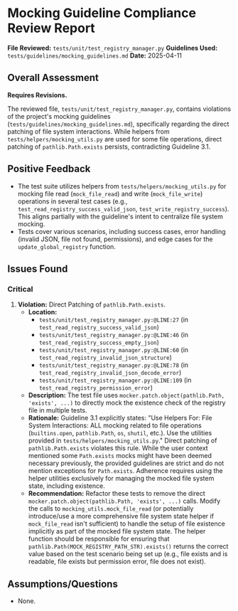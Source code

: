 # Mocking Guideline Compliance Review Report

**File Reviewed:** `tests/unit/test_registry_manager.py`
**Guidelines Used:** `tests/guidelines/mocking_guidelines.md`
**Date:** 2025-04-11

## Overall Assessment

**Requires Revisions.**

The reviewed file, `tests/unit/test_registry_manager.py`, contains violations of the project's mocking guidelines (`tests/guidelines/mocking_guidelines.md`), specifically regarding the direct patching of file system interactions. While helpers from `tests/helpers/mocking_utils.py` are used for some file operations, direct patching of `pathlib.Path.exists` persists, contradicting Guideline 3.1.

## Positive Feedback

*   The test suite utilizes helpers from `tests/helpers/mocking_utils.py` for mocking file read (`mock_file_read`) and write (`mock_file_write`) operations in several test cases (e.g., `test_read_registry_success_valid_json`, `test_write_registry_success`). This aligns partially with the guideline's intent to centralize file system mocking.
*   Tests cover various scenarios, including success cases, error handling (invalid JSON, file not found, permissions), and edge cases for the `update_global_registry` function.

## Issues Found

### Critical

1.  **Violation:** Direct Patching of `pathlib.Path.exists`.
    *   **Location:**
        *   `tests/unit/test_registry_manager.py:@LINE:27` (in `test_read_registry_success_valid_json`)
        *   `tests/unit/test_registry_manager.py:@LINE:46` (in `test_read_registry_success_empty_json`)
        *   `tests/unit/test_registry_manager.py:@LINE:60` (in `test_read_registry_invalid_json_structure`)
        *   `tests/unit/test_registry_manager.py:@LINE:78` (in `test_read_registry_invalid_json_decode_error`)
        *   `tests/unit/test_registry_manager.py:@LINE:109` (in `test_read_registry_permission_error`)
    *   **Description:** The test file uses `mocker.patch.object(pathlib.Path, 'exists', ...)` to directly mock the existence check of the registry file in multiple tests.
    *   **Rationale:** Guideline 3.1 explicitly states: "Use Helpers For: File System Interactions: ALL mocking related to file operations (`builtins.open`, `pathlib.Path`, `os`, `shutil`, etc.). Use the utilities provided in `tests/helpers/mocking_utils.py`." Direct patching of `pathlib.Path.exists` violates this rule. While the user context mentioned some `Path.exists` mocks might have been deemed necessary previously, the provided guidelines are strict and do not mention exceptions for `Path.exists`. Adherence requires using the helper utilities exclusively for managing the mocked file system state, including existence.
    *   **Recommendation:** Refactor these tests to remove the direct `mocker.patch.object(pathlib.Path, 'exists', ...)` calls. Modify the calls to `mocking_utils.mock_file_read` (or potentially introduce/use a more comprehensive file system state helper if `mock_file_read` isn't sufficient) to handle the setup of file existence implicitly as part of the mocked file system state. The helper function should be responsible for ensuring that `pathlib.Path(MOCK_REGISTRY_PATH_STR).exists()` returns the correct value based on the test scenario being set up (e.g., file exists and is readable, file exists but permission error, file does not exist).

## Assumptions/Questions

*   None.